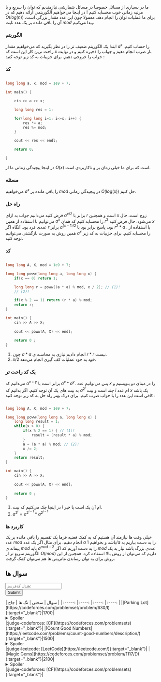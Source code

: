 ما در بسیاری از مسائل  خصوصا در مسائل شمارشی نیازمندیم که توان را سریع و با مرتبه زمانی خوب محسابه کنیم ! در اینجا می‌خواهیم   الگوریتمی ارائه دهیم که در  $O(log(n))$  برای ما عملیات توان را انجام دهد. معمولا چون این عدد مقدار بزرگی است، آن را باقی مانده بر یک عدد ثابت $mod$ پیدا می‌کنیم.

### الگوریتم

ابتدا یک الگوریتم ضعیف تر را در نظر بگیرید که می‌خواهیم مقدار $a^x$ را حساب کنیم. راحت ترین کار این است که $x$ بار ضرب انجام دهیم و جواب را ذخیره کنیم و در نهایت جواب را خروجی دهیم. برای جزییات به کد زیر توجه کنید :

### کد

```cpp linenums="1"

long long a, x, mod = 1e9 + 7;

int main() {

    cin >> a >> x;

    long long res = 1;

    for(long long i=1; i<=x; i++) {
        res *= a;
        res %= mod;
    }

    cout << res << endl;

    return 0;

}

```


در اینجا پیچیدگی زمانی ما از $O(x)$ است که برای ما خیلی زمان بر و ناکاربردی است.


### مسئله
می‌خواهیم $a^x$ را باقی مانده بر $mod$ در پیچیدگی زمانی $O(log(x))$ حل کنیم. 

### راه حل
فرض کنید می‌دانیم جواب به ازای $a^{x/2}$ برابر با $r$ است و همچنین $x$ زوج است. حال می‌توانیم با استفاده از همین $a^x$ را محسابه کنیم که همان $r^2$ می‌شود. حال فرض کنید $x$ عددی فرد بود. آنگاه اگر $r$ برابر $a^{(x-1)/2}$ بود، پاسخ برابر بود با $r^2 * a$ . با استفاده از همین روش به صورت بازگشتی می‌توانیم $a^x$ را محسابه کنیم. برای جزییات به کد زیر توجه کنید.

### کد

```cpp linenums="1"

long long A, X, mod = 1e9 + 7;

long long poww(long long a, long long x) {
    if(x == 0) return 1;

    long long r = poww((a * a) % mod, x / 2); // (1)! 
    // (2)!

    if(x % 2 == 1) return (r * a) % mod;
    return r;
}

int main() {    
    cin >> A >> X;
    
    cout << poww(A, X) << endl;
    
    return 0 ;
}

```

1. چون $a*a$ انجام دادیم نیازی به محاسبه ی $r*r$ نیست.
2. $x/2$ خود به خود عملیات کف گیری انجام می‌دهد.

### یک کد راحت تر

می‌دانیم که $a^{x+y}$ برابر است با $a^x * a^y$. پس می‌توانیم عدد $x$ را در مبنای دو بنویسیم و به بیت های یک آن توجه کنیم. اگر بدانیم که $a^{2^i}$ چند است و بیت $i$ ام عدد $x$ یک باشد کافی است این عدد را با جواب ضرب کنیم. برای درک بهتر راه حل به کد زیر توجه کنید :

```cpp linenums="1"

long long A, X, mod = 1e9 + 7;

long long poww(long long a, long long x) {
    long long result = 1;
    while(x > 0) {
        if(x % 2 == 1) { // (1)!
            result = (result * a) % mod;
        }
        a = (a * a) % mod; // (2)!
        x /= 2;
    }
    return result;
}

int main() {    
    cin >> A >> X;
    
    cout << poww(A, X) << endl;
    
    return 0 ;
}

```

1. در اینجا چک می‌کنیم که بیت $i$ ام آن یک است یا خیر.
2. $a^{2^i} = a^{2^{i-1}} * a^{2^{i-1}}$

### کاربرد ها

خیلی وقت ها نیازمند آن هستیم که به کمک قضیه فرما یک تقسیم را باقی مانده بر یک عدد $mod$ انجام دهیم.
برای مثال اگر یک عدد $a$ باشد و بخواهیم $1/a$ را به دست بیاریم به پیمانه ی $mod$ باید $a^{mod-2}$ را به دست آوریم که اگر $mod$ عددی بزرگ باشد نیاز به یک الگوریتم سریع تر از $O(mod)$ داریم که می‌توان از روش بالا استفاده کرد. همچنین از این روش برای به توان رساندن ماتریس ها هم می‌توان کمک گرفت.

## سوال ها 
 <form name="cf-handel-form" class="cf-handel-form" onsubmit="return cf_status_checker()">
  <input type="text" id="cf-handel" name="cf-handel" class="handel-input" placeholder="هندل کدفرسز:"><br>
  <input type="submit" value="Submit" class="md-button cf-handel-button">
</form> | سوال | سختی | تگ ها | جاج | 
| :-----: | :----: | :----: | :----: | 
|[Parking Lot](https://codeforces.com/problemset/problem/630/I){:target="_blank"}|1700|<details> <summary>Spoiler</summary> <ul><li>[Power](/Level2/Power){:target="_blank"}</li></ul> </details>|:judge-codeforces: [CF](https://codeforces.com/problemsets){:target="_blank"}|
|[Count Good Numbers](https://leetcode.com/problems/count-good-numbers/description/){:target="_blank"}|1500|<details> <summary>Spoiler</summary> <ul><li>[Power](/Level2/Power){:target="_blank"}</li></ul> </details>|:judge-leetcode: [LeetCode](https://leetcode.com/){:target="_blank"}|
|[Magic Gems](https://codeforces.com/problemset/problem/1117/D){:target="_blank"}|2100|<details> <summary>Spoiler</summary> <ul><li>[Power](/Level2/Power){:target="_blank"}</li></ul> </details>|:judge-codeforces: [CF](https://codeforces.com/problemsets){:target="_blank"}|
